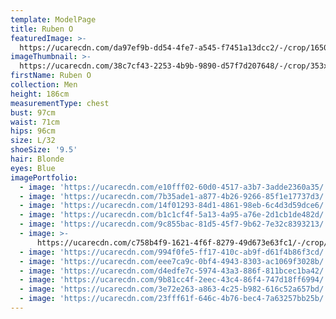 ```yaml
---
template: ModelPage
title: Ruben O
featuredImage: >-
  https://ucarecdn.com/da97ef9b-dd54-4fe7-a545-f7451a13dcc2/-/crop/1650x819/0,32/-/preview/
imageThumbnail: >-
  https://ucarecdn.com/38c7cf43-2253-4b9b-9890-d57f7d207648/-/crop/353x499/352,0/-/preview/
firstName: Ruben O
collection: Men
height: 186cm
measurementType: chest
bust: 97cm
waist: 71cm
hips: 96cm
size: L/32
shoeSize: '9.5'
hair: Blonde
eyes: Blue
imagePortfolio:
  - image: 'https://ucarecdn.com/e10fff02-60d0-4517-a3b7-3adde2360a35/'
  - image: 'https://ucarecdn.com/7b35ade1-a877-4b26-9266-85f1e17737d3/'
  - image: 'https://ucarecdn.com/14f01293-84d1-4861-98eb-6c4d3d59dce6/'
  - image: 'https://ucarecdn.com/b1c1cf4f-5a13-4a95-a76e-2d1cb1de482d/'
  - image: 'https://ucarecdn.com/9c855bac-81d5-45f7-9b62-7e32c8393213/'
  - image: >-
      https://ucarecdn.com/c758b4f9-1621-4f6f-8279-49d673e63fc1/-/crop/608x946/99,122/-/preview/
  - image: 'https://ucarecdn.com/994f0fe5-ff17-410c-ab9f-d61f4b86f3cd/'
  - image: 'https://ucarecdn.com/eee7ca9c-0bf4-4943-8303-ac1069f3028b/'
  - image: 'https://ucarecdn.com/d4edfe7c-5974-43a3-886f-811bcec1ba42/'
  - image: 'https://ucarecdn.com/9b81cc4f-2eec-43c4-86f4-747d18ff6994/'
  - image: 'https://ucarecdn.com/3e72e263-a863-4c25-b982-616c52a657bd/'
  - image: 'https://ucarecdn.com/23fff61f-646c-4b76-bec4-7a63257bb25b/'
---
```



